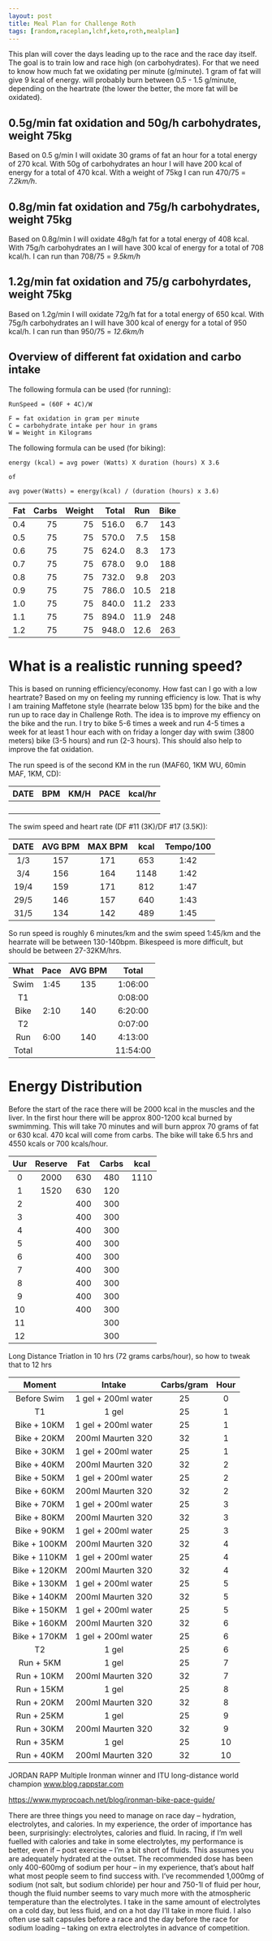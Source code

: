 ```yaml
---
layout: post
title: Meal Plan for Challenge Roth
tags: [random,raceplan,lchf,keto,roth,mealplan]
---
```


This plan will cover the days leading up to the race and the race day itself. The goal is to train low and race high (on carbohydrates). For that we need to know how much fat we oxidating per minute (g/minute). 1 gram of fat will give 9 kcal of energy. will probably burn between 0.5 - 1.5 g/minute, depending on the heartrate (the lower the better, the more fat will be oxidated). 

## 0.5g/min fat oxidation and 50g/h carbohydrates, weight 75kg
Based on 0.5 g/min I will oxidate 30 grams of fat an hour for a total energy of 270 kcal. With 50g of carbohydrates an hour I will have 200 kcal of energy for a total of 470 kcal. With a weight of 75kg I can run 470/75 = *7.2km/h*.

## 0.8g/min fat oxidation and 75g/h carbohydrates, weight 75kg
Based on 0.8g/min I will oxidate 48g/h fat for a total energy of 408 kcal. With 75g/h carbohydrates an I will have 300 kcal of energy  for a total of 708 kcal/h. I can run than 708/75 = *9.5km/h*

## 1.2g/min fat oxidation and 75/g carbohyrdates, weight 75kg
Based on 1.2g/min I will oxidate 72g/h fat for a total energy of 650 kcal. With 75g/h carbohydrates an I will have 300 kcal of energy  for a total of 950 kcal/h. I can run than 950/75 = *12.6km/h*

## Overview of different fat oxidation and carbo intake

The following formula can be used (for running): 
```
RunSpeed = (60F + 4C)/W 

F = fat oxidation in gram per minute
C = carbohydrate intake per hour in grams
W = Weight in Kilograms
```

The following formula can be used (for biking):
```
energy (kcal) = avg power (Watts) X duration (hours) X 3.6

of 

avg power(Watts) = energy(kcal) / (duration (hours) x 3.6)
```

| Fat | Carbs | Weight | Total |  Run    |   Bike      |
|----:|------:|-------:|------:|:-------:|:-----------:|
| 0.4 |  75   |   75   | 516.0 |   6.7   |    143      |
| 0.5 |  75   |   75   | 570.0 |   7.5   |    158      |
| 0.6 |  75   |   75   | 624.0 |   8.3   |    173      |
| 0.7 |  75   |   75   | 678.0 |   9.0   |    188      |
| 0.8 |  75   |   75   | 732.0 |   9.8   |    203      |
| 0.9 |  75   |   75   | 786.0 |  10.5   |    218      |
| 1.0 |  75   |   75   | 840.0 |  11.2   |    233      |
| 1.1 |  75   |   75   | 894.0 |  11.9   |    248      |
| 1.2 |  75   |   75   | 948.0 |  12.6   |    263      |


# What is a realistic running speed?
This is based on running efficiency/economy. How fast can I go with a low heartrate? Based on my on feeling my running efficiency is low. That is why I am training Maffetone style (hearrate below 135 bpm) for the bike and the run up to race day in Challenge Roth. The idea is to improve my effiency on the bike and the run. I try to bike 5-6 times a week and run 4-5 times a week for at least 1 hour each with on friday a longer day with swim (3800 meters) bike (3-5 hours) and run (2-3 hours). This should also help to improve the fat oxidation.

The run speed is of the second KM in the run (MAF60, 1KM WU, 60min MAF, 1KM, CD):

| DATE | BPM | KM/H | PACE | kcal/hr |
|------|-----|------|------|---------|
|      |     |      |      |         |
|      |     |      |      |         |
|      |     |      |      |         |
|      |     |      |      |         |  

The swim speed and heart rate (DF #11 (3K)/DF #17 (3.5K)):

| DATE   |  AVG BPM  | MAX BPM | kcal |  Tempo/100  |
|:------:|:---------:|:-------:|:----:|:-----------:|
|  1/3   | 157       |   171   | 653  |  1:42       |
|  3/4   | 156       |   164   | 1148 |  1:42       |
| 19/4   | 159       |   171   | 812  |  1:47       |
| 29/5   | 146       |   157   | 640  |  1:43       |
| 31/5   | 134       |   142   | 489  |  1:45       | 

So run speed is roughly 6 minutes/km and the swim speed 1:45/km and the hearrate will be between 130-140bpm. Bikespeed is more difficult, but should be between 27-32KM/hrs.

| What     |  Pace   | AVG BPM |  Total   |
|:--------:|:-------:|:-------:|:--------:|
|Swim      |  1:45   |  135    | 1:06:00  |
| T1       |         |         | 0:08:00  |
| Bike     |  2:10   |  140    | 6:20:00  |
| T2       |         |         | 0:07:00  |
| Run      |  6:00   |  140    | 4:13:00  |
| Total    |         |         |11:54:00  |   


# Energy Distribution
Before the start of the race there will be 2000 kcal in the muscles and the liver. In the first hour there will be approx 800-1200 kcal burned by swmimming. This will take 70 minutes and will burn approx 70 grams of fat or 630 kcal. 470 kcal will come from carbs. The bike will take 6.5 hrs and 4550 kcals or 700 kcals/hour. 

| Uur | Reserve | Fat | Carbs | kcal   |
|:---:|:-------:|:---:|:-----:|:------:|
|  0  |   2000  | 630 |  480  | 1110   |
|  1  |   1520  | 630 |  120  |        |
|  2  |         | 400 |  300  |        |
|  3  |         | 400 |  300  |        |
|  4  |         | 400 |  300  |        |
|  5  |         | 400 |  300  |        |
|  6  |         | 400 |  300  |        |
|  7  |         | 400 |  300  |        |
|  8  |         | 400 |  300  |        |
|  9  |         | 400 |  300  |        |
| 10  |         | 400 |  300  |        |
| 11  |         |     |  300  |        |
| 12  |         |     |  300  |        |



Long Distance Triatlon in 10 hrs (72 grams carbs/hour), so how to tweak that to 12 hrs

| Moment             | Intake              | Carbs/gram | Hour |
|:------------------:|:-------------------:|:----------:|:----:|
| Before Swim        | 1 gel + 200ml water |   25       |  0
|       T1           | 1 gel               |   25       |  1
| Bike + 10KM        | 1 gel + 200ml water |   25       |  1
| Bike + 20KM        | 200ml Maurten 320   |   32       |  1
| Bike + 30KM        | 1 gel + 200ml water |   25       |  1
| Bike + 40KM        | 200ml Maurten 320   |   32       |  2
| Bike + 50KM        | 1 gel + 200ml water |   25       |  2
| Bike + 60KM        | 200ml Maurten 320   |   32       |  2
| Bike + 70KM        | 1 gel + 200ml water |   25       |  3
| Bike + 80KM        | 200ml Maurten 320   |   32       |  3
| Bike + 90KM        | 1 gel + 200ml water |   25       |  3
| Bike + 100KM       | 200ml Maurten 320   |   32       |  4
| Bike + 110KM       | 1 gel + 200ml water |   25       |  4
| Bike + 120KM       | 200ml Maurten 320   |   32       |  4
| Bike + 130KM       | 1 gel + 200ml water |   25       |  5
| Bike + 140KM       | 200ml Maurten 320   |   32       |  5
| Bike + 150KM       | 1 gel + 200ml water |   25       |  5
| Bike + 160KM       | 200ml Maurten 320   |   32       |  6
| Bike + 170KM       | 1 gel + 200ml water |   25       |  6
|        T2          | 1 gel               |   25       |  6
| Run + 5KM          | 1 gel               |   25       |  7
| Run + 10KM         | 200ml Maurten 320   |   32       |  7
| Run + 15KM         | 1 gel               |   25       |  8
| Run + 20KM         | 200ml Maurten 320   |   32       |  8
| Run + 25KM         | 1 gel               |   25       |  9
| Run + 30KM         | 200ml Maurten 320   |   32       |  9
| Run + 35KM         | 1 gel               |   25       | 10
| Run + 40KM         | 200ml Maurten 320   |   32       | 10

JORDAN RAPP
Multiple Ironman winner and ITU long-distance world champion
www.blog.rappstar.com


https://www.myprocoach.net/blog/ironman-bike-pace-guide/

There are three things you need to manage on race day – hydration, electrolytes, and calories. In my experience, the order of importance has been, surprisingly: electrolytes, calories and fluid. In racing, if I’m well fuelled with calories and take in some electrolytes, my performance is better, even if – post exercise – I’m a bit short of fluids. This assumes you are adequately hydrated at the outset. The recommended dose has been only 400-600mg of sodium per hour – in my experience, that’s about half what most people seem to find success with. I’ve recommended 1,000mg of sodium (not salt, but sodium chloride) per hour and 750-1l of fluid per hour, though the fluid number seems to vary much more with the atmospheric temperature than the electrolytes. I take in the same amount of electrolytes on a cold day, but less fluid, and on a hot day I’ll take in more fluid.
I also often use salt capsules before a race and the day before the race for sodium
loading – taking on extra electrolytes in advance of competition.


